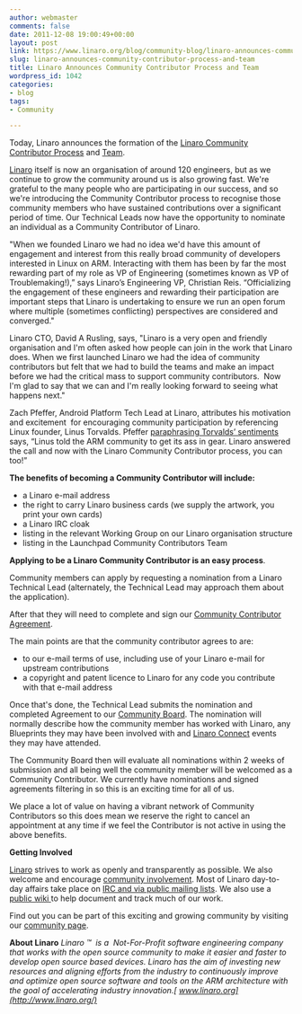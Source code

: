 ```yaml
---
author: webmaster
comments: false
date: 2011-12-08 19:00:49+00:00
layout: post
link: https://www.linaro.org/blog/community-blog/linaro-announces-community-contributor-process-and-team/
slug: linaro-announces-community-contributor-process-and-team
title: Linaro Announces Community Contributor Process and Team
wordpress_id: 1042
categories:
- blog
tags:
- Community

---
```




Today, Linaro announces the formation of the [Linaro Community Contributor Process](https://wiki.linaro.org/CommunityContributor) and [Team](https://launchpad.net/~linaro-community-contributors).

[Linaro](http://www.linaro.org/) itself is now an organisation of around 120 engineers, but as we continue to grow the community around us is also growing fast. We're grateful to the many people who are participating in our success, and so we're introducing the Community Contributor process to recognise those community members who have sustained contributions over a significant period of time. Our Technical Leads now have the opportunity to nominate an individual as a Community Contributor of Linaro.








"When we founded Linaro we had no idea we'd have this amount of engagement and interest from this really broad community of developers interested in Linux on ARM. Interacting with them has been by far the most rewarding part of my role as VP of Engineering (sometimes known as VP of Troublemaking!),” says Linaro’s Engineering VP, Christian Reis. “Officializing the engagement of these engineers and rewarding their participation are important steps that Linaro is undertaking to ensure we run an open forum where multiple (sometimes conflicting) perspectives are considered and converged."

Linaro CTO, David A Rusling, says, "Linaro is a very open and friendly organisation and I'm often asked how people can join in the work that Linaro does. When we first launched Linaro we had the idea of community contributors but felt that we had to build the teams and make an impact before we had the critical mass to support community contributors.  Now I'm glad to say that we can and I'm really looking forward to seeing what happens next."

Zach Pfeffer, Android Platform Tech Lead at Linaro, attributes his motivation and excitement  for encouraging community participation by referencing Linux founder, Linus Torvalds. Pfeffer [paraphrasing Torvalds’ sentiments](https://lkml.org/lkml/2011/3/17/492) says, “Linus told the ARM community to get its ass in gear. Linaro answered the call and now with the Linaro Community Contributor process, you can too!”

**The benefits of becoming a Community Contributor will include:**

* a Linaro e-mail address
* the right to carry Linaro business cards (we supply the artwork, you print your own cards)
* a Linaro IRC cloak
* listing in the relevant Working Group on our Linaro organisation structure
* listing in the Launchpad Community Contributors Team

**Applying to be a Linaro Community Contributor is an easy process**.

Community members can apply by requesting a nomination from a Linaro Technical Lead (alternately, the Technical Lead may approach them about the application).

After that they will need to complete and sign our [Community Contributor Agreement](https://wiki.linaro.org/CommunityContributor?action=AttachFile&do=view&target=Linaro_Contributor_Agreement_%28individual%29_25_11_11.pdf).

The main points are that the community contributor agrees to are:

* to our e-mail terms of use, including use of your Linaro e-mail for upstream contributions
* a copyright and patent licence to Linaro for any code you contribute with that e-mail address

Once that's done, the Technical Lead submits the nomination and completed Agreement to our [Community Board](https://wiki.linaro.org/CommunityContributor/CommunityBoard). The nomination will normally describe how the community member has worked with Linaro, any Blueprints they may have been involved with and [Linaro Connect](http://connect.linaro.org/) events they may have attended.

The Community Board then will evaluate all nominations within 2 weeks of submission and all being well the community member will be welcomed as a Community Contributor. We currently have nominations and signed agreements filtering in so this is an exciting time for all of us.

We place a lot of value on having a vibrant network of Community Contributors so this does mean we reserve the right to cancel an appointment at any time if we feel the Contributor is not active in using the above benefits.








**Getting Involved**

[Linaro](http://www.linaro.org/) strives to work as openly and transparently as possible. We also welcome and encourage [community involvement](http://www.linaro.org/community/). Most of Linaro day-to-day affairs take place on [IRC and via public mailing lists](https://wiki.linaro.org/GettingInvolved). We also use a [public wiki ](https://wiki.linaro.org/)to help document and track much of our work.

Find out you can be part of this exciting and growing community by visiting our [community page](http://www.linaro.org/community/).

**About Linaro**
_Linaro ™  is a  Not-For-Profit software engineering company that works with the open source community to make it easier and faster to develop open source based devices. Linaro has the aim of investing new resources and aligning efforts from the industry to continuously improve and optimize open source software and tools on the ARM architecture with the goal of accelerating industry innovation.[ www.linaro.org](http://www.linaro.org/)_
